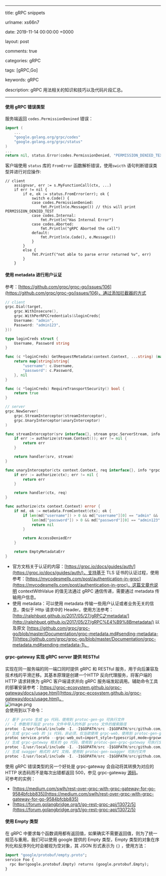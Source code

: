 
---

title: gRPC snippets

urlname: xs66n7

date: 2019-11-14 00:00:00 +0000

layout: post

comments: true

categories: gRPC

tags: [gRPC,Go]

keywords: gRPC

description: gRPC 用法相关的知识和技巧以及代码片段汇总。

---

<a name="d3l9E"></a>
#### 使用 gRPC 错误类型
服务端返回 `codes.PermissionDenined` 错误：
```go
import (
	...
	"google.golang.org/grpc/codes"
	"google.golang.org/grpc/status"
)
...
return nil, status.Error(codes.PermissionDenied, "PERMISSION_DENIED_TEXT")
```
客户端使用 `status` 库的 `FromError` 函数解析错误，使用`swicth` 语句判断错误类型并进行对应操作:
```
// client
    assignvar, err := s.MyFunctionCall(ctx, ...)
    if err != nil {
        if e, ok := status.FromError(err); ok {
            switch e.Code() {
            case codes.PermissionDenied:
                fmt.Println(e.Message()) // this will print PERMISSION_DENIED_TEST
            case codes.Internal:
                fmt.Println("Has Internal Error")
            case codes.Aborted:
                fmt.Println("gRPC Aborted the call")
            default:
                fmt.Println(e.Code(), e.Message())
            }
        }
        else {
            fmt.Printf("not able to parse error returned %v", err)
        }
    }
```

<a name="82jnK"></a>
#### 使用 metadata 进行用户认证
参考：[https://github.com/grpc/grpc-go/issues/106](https://github.com/grpc/grpc-go/issues/106)，通过添加拦截器的方式
```go
// client
grpc.Dial(target,
    grpc.WithInsecure(),
    grpc.WithPerRPCCredentials(&loginCreds{
    Username: "admin",
    Password: "admin123",
}))

type loginCreds struct {
    Username, Password string
}

func (c *loginCreds) GetRequestMetadata(context.Context, ...string) (map[string]string, error) {
    return map[string]string{
        "username": c.Username,
        "password": c.Password,
    }, nil
}

func (c *loginCreds) RequireTransportSecurity() bool {
    return true
}

// server
grpc.NewServer(
    grpc.StreamInterceptor(streamInterceptor), 
    grpc.UnaryInterceptor(unaryInterceptor)
)

func streamInterceptor(srv interface{}, stream grpc.ServerStream, info *grpc.StreamServerInfo, handler grpc.StreamHandler) error {
    if err := authorize(stream.Context()); err != nil {
        return err
    }

    return handler(srv, stream)
}

func unaryInterceptor(ctx context.Context, req interface{}, info *grpc.UnaryServerInfo, handler grpc.UnaryHandler) (interface{}, error) {
    if err := authorize(ctx); err != nil {
        return err
    }

    return handler(ctx, req)
}

func authorize(ctx context.Context) error {
    if md, ok := metadata.FromContext(ctx); ok {
        if len(md["username"]) > 0 && md["username"][0] == "admin" &&
            len(md["password"]) > 0 && md["password"][0] == "admin123" {
            return nil
        }

        return AccessDeniedErr
    }

    return EmptyMetadataErr
}
```

- 官方文档关于认证的内容：[https://grpc.io/docs/guides/auth/](https://grpc.io/docs/guides/auth/)，支持基于 TLS 证书的认证过程，使用参考：[https://mycodesmells.com/post/authentication-in-grpc](https://mycodesmells.com/post/authentication-in-grpc)，这篇文章也说明 contextWithValue 的值无法通过 gRPC 通信传递，需要通过 metadata 传输用户信息。
- 使用 metadata：可以使用 metadata 传输一些用户认证或者业务无关的信息，类似于 Http 请求中的 Header。使用方法参考： [http://ralphbupt.github.io/2017/05/27/gRPC之metadata/](http://ralphbupt.github.io/2017/05/27/gRPC%E4%B9%8Bmetadata/) 以及原文 [https://github.com/grpc/grpc-go/blob/master/Documentation/grpc-metadata.md#sending-metadata-1](https://github.com/grpc/grpc-go/blob/master/Documentation/grpc-metadata.md#sending-metadata-1)。

<a name="fbI01"></a>
#### grpc-gateway 实现 gRPC server 提供 RESTful
实现在同一服务端的同一端口同时提供 gRPC 和 RESTful 服务，用于向后兼容及技术栈的平滑迁移。其基本原理是创建一个HTTP 反向代理服务，将客户端的 HTTP 请求转换为 gRPC 客户端请求并向 gRPC 服务端发起调用。辅助命令工具的部署安装参考：[https://grpc-ecosystem.github.io/grpc-gateway/docs/usage.html](https://grpc-ecosystem.github.io/grpc-gateway/docs/usage.html)。<br />![image.png](https://cdn.nlark.com/yuque/0/2019/png/182657/1573718382911-c19287bb-bfb6-4d82-8970-00489693b8ad.png#align=left&display=inline&height=369&name=image.png&originHeight=369&originWidth=749&search=&size=52841&status=done&width=749)<br />会使用到以下命令：
```go
// 基于 proto 生成 go 代码，使用到 protoc-gen-go 可执行文件
// -I 参数用于指定 proto 文件中导入的外部 proto 文件的搜索路径
protoc -I/usr/local/include -I. -I$GOPATH/src -I$GOPATH/src/github.com/grpc-ecosystem/grpc-gateway/third_party/googleapis --go_out=plugins=grpc:. service.proto
// 生成 grpc-web 的 js 代码，非必须，仅当欲使用 grpc-web，使用到 protoc-gen-grpc-web 可执行文件
protoc service.proto --grpc-web_out=import_style=typescript,mode=grpcwebtext:./ --js_out=import_style=commonjs:.
// 生成 grpc-gateway 相关的 go 代码，使用到 protoc-gen-grpc-gateway 可执行文件
protoc -I/usr/local/include -I. -I$GOPATH/src -I$GOPATH/src/github.com/grpc-ecosystem/grpc-gateway/third_party/googleapis  --grpc-gateway_out=logtostderr=true:. service.proto
// 生成 swagger 格式的 API 文档，使用到 protoc-gen-swagger 可执行文件
protoc -I/usr/local/include -I. -I$GOPATH/src -I$GOPATH/src/github.com/grpc-ecosystem/grpc-gateway/third_party/googleapis --swagger_out=logtostderr=true:. service.proto
```
使用 gRPC 错误类型的另一个好处是 grpc-gateway 会自动将其转换为对应的 HTTP 状态码而不是每次出错都返回 500，参见 grpc-gateway [源码](https://github.com/grpc-ecosystem/grpc-gateway/blob/master/runtime/errors.go)。<br />可参考的实例：

- [https://medium.com/swlh/rest-over-grpc-with-grpc-gateway-for-go-9584bfcbb835](https://medium.com/swlh/rest-over-grpc-with-grpc-gateway-for-go-9584bfcbb835)
- [https://forum.golangbridge.org/t/go-rest-grpc-api/13072/5](https://forum.golangbridge.org/t/go-rest-grpc-api/13072/5)
<a name="YWS6q"></a>
#### 使用 Empty 类型
在 gRPC 中要求每个函数调用都有返回值，如果确实不需要返回值，则为了统一规范与重用，我们可以使用 google  提供的 Empty 类型，Empty 类型的对象在序列化和反序列化时会被视为空对象，其 JSON 形式表示为 `{}` ，使用方法：
```protobuf
import "google/protobuf/empty.proto";
service Foo {
  rpc Bar(google.protobuf.Empty) returns (google.protobuf.Empty);
}
```



